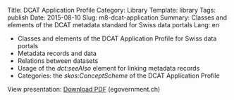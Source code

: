 Title: DCAT Application Profile
Category: Library
Template: library
Tags: publish
Date: 2015-08-10
Slug: m8-dcat-application
Summary: Classes and elements of the DCAT metadata standard for Swiss data portals
Lang: en

* Classes and elements of the DCAT Application Profile for Swiss data portals
* Metadata records and data
* Relations between datasets
* Usage of the *dct:seeAlso* element for linking metadata records
* Categories: the *skos:ConceptScheme* of the DCAT Application Profile

View presentation: [Download PDF](http://www.egovernment.ch/umsetzung/00881/00883/01112/index.html?lang=de&download=NHzLpZeg7t,lnp6I0NTU042l2Z6ln1acy4Zn4Z2qZpnO2Yuq2Z6gpJCDdnt2e2ym162epYbg2c_JjKbNoKSn6A--) (egovernment.ch)
